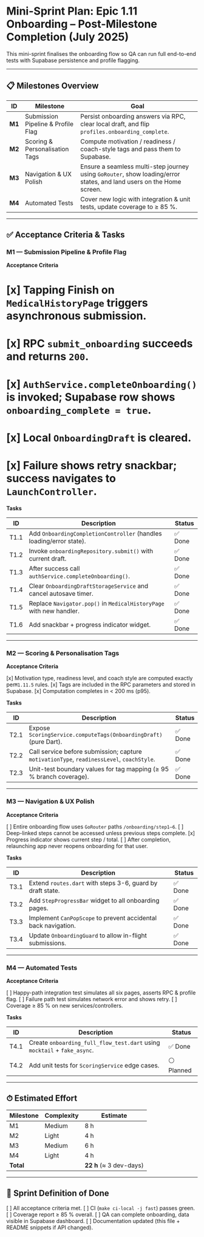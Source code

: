 # Mini-Sprint Plan: Epic 1.11 Onboarding – Post-Milestone Completion (July 2025)

This mini-sprint finalises the onboarding flow so QA can run full end-to-end
tests with Supabase persistence and profile flagging.

---

## 📋 Milestones Overview

| ID     | Milestone                          | Goal                                                                                                                 |
| ------ | ---------------------------------- | -------------------------------------------------------------------------------------------------------------------- |
| **M1** | Submission Pipeline & Profile Flag | Persist onboarding answers via RPC, clear local draft, and flip `profiles.onboarding_complete`.                      |
| **M2** | Scoring & Personalisation Tags     | Compute motivation / readiness / coach-style tags and pass them to Supabase.                                         |
| **M3** | Navigation & UX Polish             | Ensure a seamless multi-step journey using `GoRouter`, show loading/error states, and land users on the Home screen. |
| **M4** | Automated Tests                    | Cover new logic with integration & unit tests, update coverage to ≥ 85 %.                                            |

---

## ✅ Acceptance Criteria & Tasks

### M1 — Submission Pipeline & Profile Flag

**Acceptance Criteria**

# [x] Tapping **Finish** on `MedicalHistoryPage` triggers asynchronous submission.

# [x] RPC `submit_onboarding` succeeds and returns `200`.

# [x] `AuthService.completeOnboarding()` is invoked; Supabase row shows `onboarding_complete = true`.

# [x] Local `OnboardingDraft` is cleared.

# [x] Failure shows retry snackbar; success navigates to `LaunchController`.

**Tasks**

| ID   | Description                                                         | Status  |
| ---- | ------------------------------------------------------------------- | ------- |
| T1.1 | Add `OnboardingCompletionController` (handles loading/error state). | ✅ Done |
| T1.2 | Invoke `onboardingRepository.submit()` with current draft.          | ✅ Done |
| T1.3 | After success call `authService.completeOnboarding()`.              | ✅ Done |
| T1.4 | Clear `OnboardingDraftStorageService` and cancel autosave timer.    | ✅ Done |
| T1.5 | Replace `Navigator.pop()` in `MedicalHistoryPage` with new handler. | ✅ Done |
| T1.6 | Add snackbar + progress indicator widget.                           | ✅ Done |

---

### M2 — Scoring & Personalisation Tags

**Acceptance Criteria**

[x] Motivation type, readiness level, and coach style are computed exactly
per`M1.11.5` rules. [x] Tags are included in the RPC parameters and stored in
Supabase. [x] Computation completes in < 200 ms (p95).

**Tasks**

| ID   | Description                                                                               | Status  |
| ---- | ----------------------------------------------------------------------------------------- | ------- |
| T2.1 | Expose `ScoringService.computeTags(OnboardingDraft)` (pure Dart).                         | ✅ Done |
| T2.2 | Call service before submission; capture `motivationType`, `readinessLevel`, `coachStyle`. | ✅ Done |
| T2.3 | Unit-test boundary values for tag mapping (≥ 95 % branch coverage).                       | ✅ Done |

---

### M3 — Navigation & UX Polish

**Acceptance Criteria**

[ ] Entire onboarding flow uses `GoRouter` paths `/onboarding/step1–6`. [ ]
Deep-linked steps cannot be accessed unless previous steps complete. [x]
Progress indicator shows current step / total. [ ] After completion, relaunching
app never reopens onboarding for that user.

**Tasks**

| ID   | Description                                                    | Status  |
| ---- | -------------------------------------------------------------- | ------- |
| T3.1 | Extend `routes.dart` with steps 3-6, guard by draft state.     | ✅ Done |
| T3.2 | Add `StepProgressBar` widget to all onboarding pages.          | ✅ Done |
| T3.3 | Implement `CanPopScope` to prevent accidental back navigation. | ✅ Done |
| T3.4 | Update `OnboardingGuard` to allow in-flight submissions.       | ✅ Done |

---

### M4 — Automated Tests

**Acceptance Criteria**

[ ] Happy-path integration test simulates all six pages, asserts RPC & profile
flag. [ ] Failure path test simulates network error and shows retry. [ ]
Coverage ≥ 85 % on new services/controllers.

**Tasks**

| ID   | Description                                                              | Status     |
| ---- | ------------------------------------------------------------------------ | ---------- |
| T4.1 | Create `onboarding_full_flow_test.dart` using `mocktail` + `fake_async`. | ✅ Done     |
| T4.2 | Add unit tests for `ScoringService` edge cases.                          | ⚪ Planned |

---

## ⏱ Estimated Effort

| Milestone | Complexity | Estimate                |
| --------- | ---------- | ----------------------- |
| M1        | Medium     | 8 h                     |
| M2        | Light      | 4 h                     |
| M3        | Medium     | 6 h                     |
| M4        | Light      | 4 h                     |
| **Total** |            | **22 h** (≈ 3 dev-days) |

---

## 🚀 Sprint Definition of Done

[ ] All acceptance criteria met. [ ] CI (`make ci-local -j fast`) passes green.
[ ] Coverage report ≥ 85 % overall. [ ] QA can complete onboarding, data visible
in Supabase dashboard. [ ] Documentation updated (this file + README snippets if
API changed).
